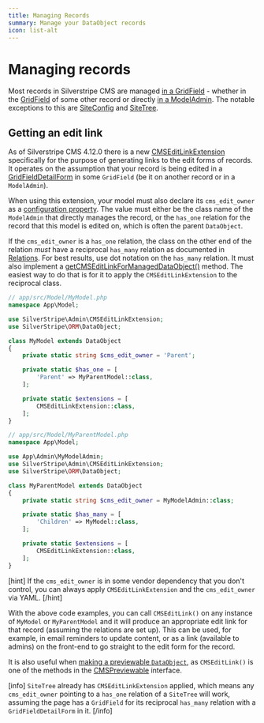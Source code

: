 ```yaml
---
title: Managing Records
summary: Manage your DataObject records
icon: list-alt
---
```


# Managing records

Most records in Silverstripe CMS are managed [in a GridField](../forms/field_types/gridfield) - whether in the [GridField](api:SilverStripe\Forms\GridField\GridField)
of some other record or directly [in a ModelAdmin](../customising_the_admin_interface/modeladmin/). The notable exceptions to this are
[SiteConfig](api:SilverStripe\SiteConfig\SiteConfig) and [SiteTree](api:SilverStripe\CMS\Model\SiteTree).

## Getting an edit link

As of Silverstripe CMS 4.12.0 there is a new [CMSEditLinkExtension](api:SilverStripe\Admin\CMSEditLinkExtension) specifically
for the purpose of generating links to the edit forms of records. It operates on the assumption that your record is being edited in
a [GridFieldDetailForm](../forms/field_types/gridfield#gridfielddetailform) in some `GridField` (be it on another record or in a
`ModelAdmin`).

When using this extension, your model must also declare its `cms_edit_owner` as a
[configuration property](../configuration/configuration/#configuration-properties). The value must either be the class name of the
`ModelAdmin` that directly manages the record, or the `has_one` relation for the record that this model is edited on, which is often the parent `DataObject`.

If the `cms_edit_owner` is a `has_one` relation, the class on the other end of the relation *must* have
a reciprocal `has_many` relation as documented in [Relations](./relations#has-many). For best results, use dot notation on the
`has_many` relation. It must also implement a [getCMSEditLinkForManagedDataObject()](api:SilverStripe\Admin\CMSEditLinkExtension::getCMSEditLinkForManagedDataObject())
method. The easiest way to do that is for it to apply the `CMSEditLinkExtension` to the reciprocal class.

```php
// app/src/Model/MyModel.php
namespace App\Model;

use SilverStripe\Admin\CMSEditLinkExtension;
use SilverStripe\ORM\DataObject;

class MyModel extends DataObject
{
    private static string $cms_edit_owner = 'Parent';

    private static $has_one = [
        'Parent' => MyParentModel::class,
    ];

    private static $extensions = [
        CMSEditLinkExtension::class,
    ];
}
```

```php
// app/src/Model/MyParentModel.php
namespace App\Model;

use App\Admin\MyModelAdmin;
use SilverStripe\Admin\CMSEditLinkExtension;
use SilverStripe\ORM\DataObject;

class MyParentModel extends DataObject
{
    private static string $cms_edit_owner = MyModelAdmin::class;

    private static $has_many = [
        'Children' => MyModel::class,
    ];

    private static $extensions = [
        CMSEditLinkExtension::class,
    ];
}
```

[hint]
If the `cms_edit_owner` is in some vendor dependency that you don't control, you can always apply `CMSEditLinkExtension`
and the `cms_edit_owner` via YAML.
[/hint]

With the above code examples, you can call `CMSEditLink()` on any instance of `MyModel` or `MyParentModel` and it will produce
an appropriate edit link for that record (assuming the relations are set up). This can be used, for example, in email reminders
to update content, or as a link (available to admins) on the front-end to go straight to the edit form for the record.

It is also useful when [making a previewable `DataObject`](../customising_the_admin_interface/preview/), as `CMSEditLink()` is
one of the methods in the [CMSPreviewable](api:SilverStripe\ORM\CMSPreviewable) interface.

[info]
`SiteTree` already has `CMSEditLinkExtension` applied, which means any `cms_edit_owner` pointing to a `has_one` relation of
a `SiteTree` will work, assuming the page has a `GridField` for its reciprocal `has_many` relation with a `GridFieldDetailForm`
in it.
[/info]
